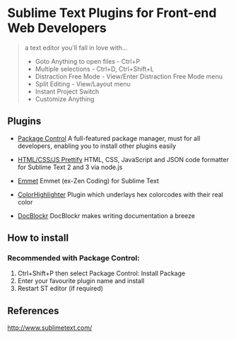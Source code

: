 # Sublime Text Plugins for Front-end Web Developers
> a text editor you'll fall in love with...
> * Goto Anything to open files - Ctrl+P
> * Multiple selections - Ctrl+D, Ctrl+Shift+L
> * Distraction Free Mode - View/Enter Distraction Free Mode menu
> * Split Editing - View/Layout menu
> * Instant Project Switch
> * Customize Anything

## Plugins

* [Package Control](https://sublime.wbond.net/installation)
	A full-featured package manager, must for all developers, enabling you to install other plugins easily

* [HTML/CSS/JS Prettify](https://packagecontrol.io/packages/HTML-CSS-JS%20Prettify)
	HTML, CSS, JavaScript and JSON code formatter for Sublime Text 2 and 3 via node.js

* [Emmet](https://packagecontrol.io/packages/Emmet) 
	Emmet (ex-Zen Coding) for Sublime Text 

* [ColorHighlighter](https://packagecontrol.io/packages/Color%20Highlighter) 
	Plugin which underlays hex colorcodes with their real color 

* [DocBlockr](https://github.com/spadgos/sublime-jsdocs) 
	DocBlockr makes writing documentation a breeze 


## How to install

### Recommended with Package Control:
1. Ctrl+Shift+P then select Package Control: Install Package
2. Enter your favourite plugin name and install
3. Restart ST editor (if required)


## References
http://www.sublimetext.com/



